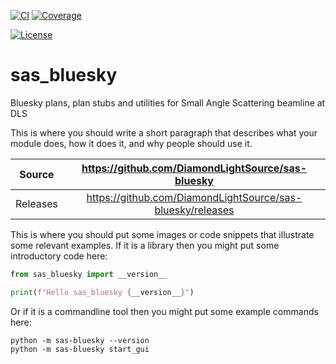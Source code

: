 [![CI](https://github.com/DiamondLightSource/sas-bluesky/actions/workflows/ci.yml/badge.svg)](https://github.com/DiamondLightSource/sas-bluesky/actions/workflows/ci.yml)
[![Coverage](https://codecov.io/gh/DiamondLightSource/sas-bluesky/branch/main/graph/badge.svg)](https://codecov.io/gh/DiamondLightSource/sas-bluesky)

[![License](https://img.shields.io/badge/License-Apache%202.0-blue.svg)](https://www.apache.org/licenses/LICENSE-2.0)

# sas_bluesky

Bluesky plans, plan stubs and utilities for Small Angle Scattering beamline at DLS

This is where you should write a short paragraph that describes what your module does,
how it does it, and why people should use it.

Source          | <https://github.com/DiamondLightSource/sas-bluesky>
:---:           | :---:
Releases        | <https://github.com/DiamondLightSource/sas-bluesky/releases>

This is where you should put some images or code snippets that illustrate
some relevant examples. If it is a library then you might put some
introductory code here:

```python
from sas_bluesky import __version__

print(f"Hello sas_bluesky {__version__}")
```

Or if it is a commandline tool then you might put some example commands here:

```
python -m sas-bluesky --version
python -m sas-bluesky start_gui
```
